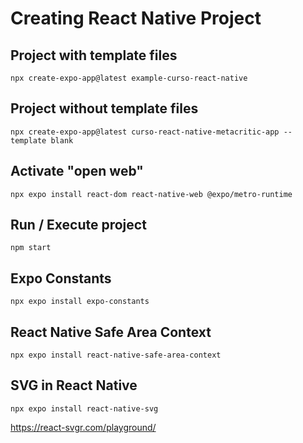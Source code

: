 # Creating React Native Project
## Project with template files
```shell
npx create-expo-app@latest example-curso-react-native
```
## Project without template files
```shell
npx create-expo-app@latest curso-react-native-metacritic-app --template blank
```
## Activate "open web"
```shell
npx expo install react-dom react-native-web @expo/metro-runtime
```
## Run / Execute project
```shell
npm start
```
## Expo Constants
```shell
npx expo install expo-constants
```
## React Native Safe Area Context
```shell
npx expo install react-native-safe-area-context
```
## SVG in React Native
```shell
npx expo install react-native-svg
```
https://react-svgr.com/playground/